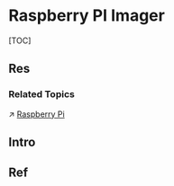 # Raspberry PI Imager

[TOC]



## Res
### Related Topics
↗ [Raspberry Pi](../../../../Computer%20Engineering,%20Embedded%20&%20IoT/🚟%20Embedded%20Computer%20Systems/🛌%20Single-Board%20Computer%20(SBC)/Raspberry%20Pi/Raspberry%20Pi.md)



## Intro


## Ref

